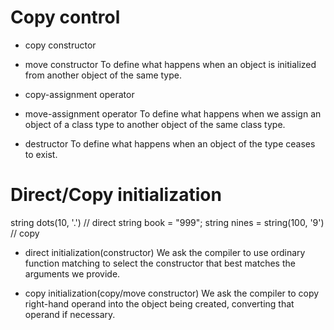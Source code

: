# Copy control

- copy constructor
- move constructor
To define what happens when an object is initialized
from another object of the same type.

- copy-assignment operator
- move-assignment operator
To define what happens when we assign an object of a class type
to another object of the same class type.

- destructor
To define what happens when an object of the type ceases to exist.

# Direct/Copy initialization

string dots(10, '.')  // direct
string book = "999";
string nines = string(100, '9')  // copy

- direct initialization(constructor)
We ask the compiler to use ordinary function matching to select the
constructor that best matches the arguments we provide.

- copy initialization(copy/move constructor)
We ask the compiler to copy right-hand operand into the object being created,
converting that operand if necessary.



